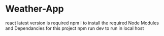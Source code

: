 # Weather-App
react latest version is required
npm i to install the required Node Modules and Dependancies for this project
npm run dev to run in local host

